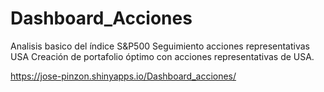 # Dashboard_Acciones

Analisis basico del índice S&P500
Seguimiento acciones representativas USA
Creación de portafolio óptimo con acciones representativas de USA.

https://jose-pinzon.shinyapps.io/Dashboard_acciones/
